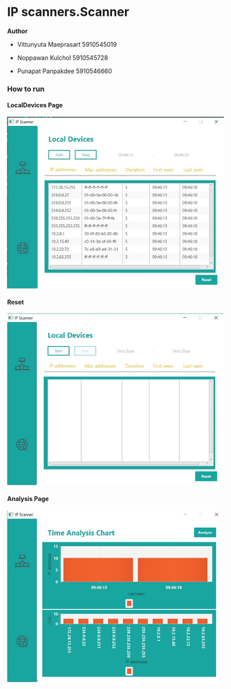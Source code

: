 # IP scanners.Scanner

**Author**

- Vittunyuta Maeprasart 5910545019

- Noppawan Kulchol 5910545728

- Punapat Panpakdee 5910546660

### **How to run**

#### **LocalDevices Page**
![alt text](https://github.com/aommoaGitHub/IPScaner/blob/master/screenshot/local1.jpg)

#### **Reset**
![alt text](https://github.com/aommoaGitHub/IPScaner/blob/master/screenshot/reset1.jpg)

#### **Analysis Page**
![alt text](https://github.com/aommoaGitHub/IPScaner/blob/master/screenshot/analyze1.jpg)


